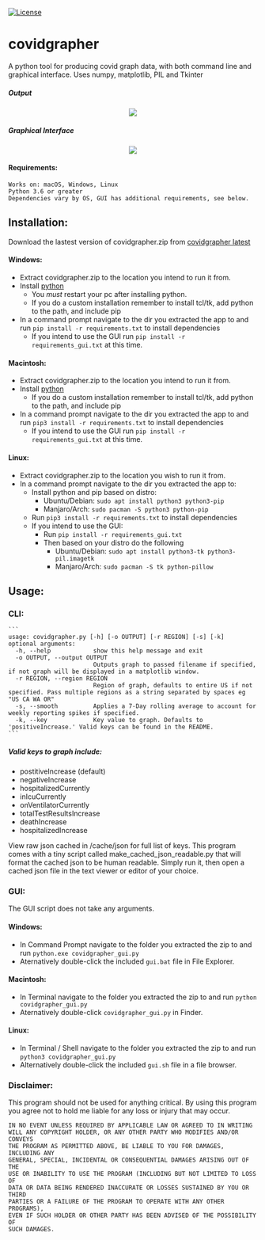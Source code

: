 [![License](https://img.shields.io/badge/License-GPLv3-blue.svg)]()

# covidgrapher
A python tool for producing covid graph data, with both command line and graphical interface.
Uses numpy, matplotlib, PIL and Tkinter

##### Output
<p align="center"><img src="https://raw.githubusercontent.com/BrewToolsDev/covidgrapher/main/example.png"></p>

##### Graphical Interface
<p align="center"><img src="https://raw.githubusercontent.com/BrewToolsDev/covidgrapher/main/example_gui.png"></p>

#### Requirements:
    Works on: macOS, Windows, Linux
    Python 3.6 or greater
    Dependencies vary by OS, GUI has additional requirements, see below.

## Installation:

Download the lastest version of covidgrapher.zip from [covidgrapher latest](https://www.github.com/BrewToolsDev/covidgrapher/releases/latest)

#### Windows:
- Extract covidgrapher.zip to the location you intend to run it from.
- Install [python](https://www.python.org/downloads/release/python-373/)
  - You *must* restart your pc after installing python.
  - If you do a custom installation remember to install tcl/tk, add python to the path, and include pip
- In a command prompt navigate to the dir you extracted the app to and run `pip install -r requirements.txt` to install dependencies
  - If you intend to use the GUI run `pip install -r requirements_gui.txt` at this time.

#### Macintosh:
- Extract covidgrapher.zip to the location you intend to run it from.
- Install [python](https://www.python.org/downloads/release/python-373/)
  - If you do a custom installation remember to install tcl/tk, add python to the path, and include pip
- In a command prompt navigate to the dir you extracted the app to and run `pip3 install -r requirements.txt` to install dependencies
  - If you intend to use the GUI run `pip install -r requirements_gui.txt` at this time.

#### Linux:
- Extract covidgrapher.zip to the location you wish to run it from.
- In a command prompt navigate to the dir you extracted the app to:
  - Install python and pip based on distro:
  	- Ubuntu/Debian: `sudo apt install python3 python3-pip`
    - Manjaro/Arch: `sudo pacman -S python3 python-pip`
  - Run `pip3 install -r requirements.txt` to install dependencies
  - If you intend to use the GUI:
  	- Run `pip install -r requirements_gui.txt`
    - Then based on your distro do the following
	  - Ubuntu/Debian: `sudo apt install python3-tk python3-pil.imagetk`
      - Manjaro/Arch: `sudo pacman -S tk python-pillow`

## Usage:

### CLI:
	```
	usage: covidgrapher.py [-h] [-o OUTPUT] [-r REGION] [-s] [-k]
	optional arguments:
	  -h, --help            show this help message and exit
	  -o OUTPUT, --output OUTPUT
	                        Outputs graph to passed filename if specified, if not graph will be displayed in a matplotlib window.
	  -r REGION, --region REGION
	                        Region of graph, defaults to entire US if not specified. Pass multiple regions as a string separated by spaces eg "US CA WA OR"
	  -s, --smooth          Applies a 7-Day rolling average to account for weekly reporting spikes if specified.
	  -k, --key             Key value to graph. Defaults to 'positiveIncrease.' Valid keys can be found in the README.
	```
##### Valid keys to graph include:
- postitiveIncrease (default)
- negativeIncrease
- hospitalizedCurrently
- inIcuCurrently
- onVentilatorCurrently
- totalTestResultsIncrease
- deathIncrease
- hospitalizedIncrease

View raw json cached in /cache/json for full list of keys.
This program comes with a tiny script called make_cached_json_readable.py that will format the cached json to be human readable. Simply run it, then open a cached json file in the text viewer or editor of your choice.

### GUI:
The GUI script does not take any arguments.

#### Windows:
- In Command Prompt navigate to the folder you extracted the zip to and run `python.exe covidgrapher_gui.py`
- Aternatively double-click the included `gui.bat` file in File Explorer.

#### Macintosh:
- In Terminal navigate to the folder you extracted the zip to and run `python covidgrapher_gui.py`
- Aternatively double-click `covidgrapher_gui.py` in Finder.

#### Linux:
- In Terminal / Shell navigate to the folder you extracted the zip to and run `python3 covidgrapher_gui.py`
- Alternatively double-click the included `gui.sh` file in a file browser.

### Disclaimer:
This program should not be used for anything critical. By using this program you agree not to hold me liable for any loss or injury that may occur.
```
IN NO EVENT UNLESS REQUIRED BY APPLICABLE LAW OR AGREED TO IN WRITING
WILL ANY COPYRIGHT HOLDER, OR ANY OTHER PARTY WHO MODIFIES AND/OR CONVEYS
THE PROGRAM AS PERMITTED ABOVE, BE LIABLE TO YOU FOR DAMAGES, INCLUDING ANY
GENERAL, SPECIAL, INCIDENTAL OR CONSEQUENTIAL DAMAGES ARISING OUT OF THE
USE OR INABILITY TO USE THE PROGRAM (INCLUDING BUT NOT LIMITED TO LOSS OF
DATA OR DATA BEING RENDERED INACCURATE OR LOSSES SUSTAINED BY YOU OR THIRD
PARTIES OR A FAILURE OF THE PROGRAM TO OPERATE WITH ANY OTHER PROGRAMS),
EVEN IF SUCH HOLDER OR OTHER PARTY HAS BEEN ADVISED OF THE POSSIBILITY OF
SUCH DAMAGES.
```
